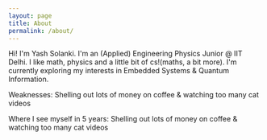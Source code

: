 ```yaml
---
layout: page
title: About
permalink: /about/
---
```


Hi! I'm Yash Solanki. I'm an (Applied) Engineering Physics Junior @ IIT Delhi. I like math, physics and a little bit of cs!(maths, a bit more). I'm currently exploring my interests in Embedded Systems & Quantum Information. 

Weaknesses: Shelling out lots of money on coffee & watching too many cat videos

Where I see myself in 5 years: Shelling out lots of money on coffee & watching too many cat videos
